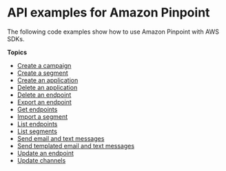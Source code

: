 # API examples for Amazon Pinpoint<a name="service_code_examples_pinpoint_api"></a>

The following code examples show how to use Amazon Pinpoint with AWS SDKs\.

**Topics**
+ [Create a campaign](example_pinpoint_CreateCampaign_section.md)
+ [Create a segment](example_pinpoint_CreateSegment_section.md)
+ [Create an application](example_pinpoint_CreateApp_section.md)
+ [Delete an application](example_pinpoint_DeleteApp_section.md)
+ [Delete an endpoint](example_pinpoint_DeleteEndpoint_section.md)
+ [Export an endpoint](example_pinpoint_CreateExportJob_section.md)
+ [Get endpoints](example_pinpoint_GetEndpoint_section.md)
+ [Import a segment](example_pinpoint_CreateImportJob_section.md)
+ [List endpoints](example_pinpoint_GetUserEndpoints_section.md)
+ [List segments](example_pinpoint_GetSegments_section.md)
+ [Send email and text messages](example_pinpoint_SendMessages_section.md)
+ [Send templated email and text messages](example_pinpoint_SendMessages_Templated_section.md)
+ [Update an endpoint](example_pinpoint_UpdateEndpoint_section.md)
+ [Update channels](example_pinpoint_GetSmsChannel_section.md)